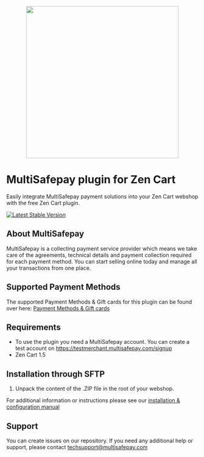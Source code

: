 <p align="center">
  <img src="https://www.multisafepay.com/img/multisafepaylogo.svg" width="400px" position="center">
</p>

# MultiSafepay plugin for Zen Cart

Easily integrate MultiSafepay payment solutions into your Zen Cart webshop with the free Zen Cart plugin.

[![Latest Stable Version](https://img.shields.io/github/release/multisafepay/zencart.svg)](https://github.com/MultiSafepay/zencart)

## About MultiSafepay
MultiSafepay is a collecting payment service provider which means we take care of the agreements, technical details and payment collection required for each payment method. You can start selling online today and manage all your transactions from one place.
## Supported Payment Methods
The supported Payment Methods & Gift cards for this plugin can be found over here: [Payment Methods & Gift cards](https://docs.multisafepay.com/plugins/zencart/faq/#available-payment-methods-in-zencart)

## Requirements
- To use the plugin you need a MultiSafepay account. You can create a test account on https://testmerchant.multisafepay.com/signup
- Zen Cart 1.5

## Installation through SFTP
1) Unpack the content of the .ZIP file in the root of your webshop.

For additional information or instructions please see our [installation & configuration manual](https://docs.multisafepay.com/plugins/zencart/manual/)
 
## Support
You can create issues on our repository. If you need any additional help or support, please contact <a href="mailto:techsupport@multisafepay.com">techsupport@multisafepay.com</a>
